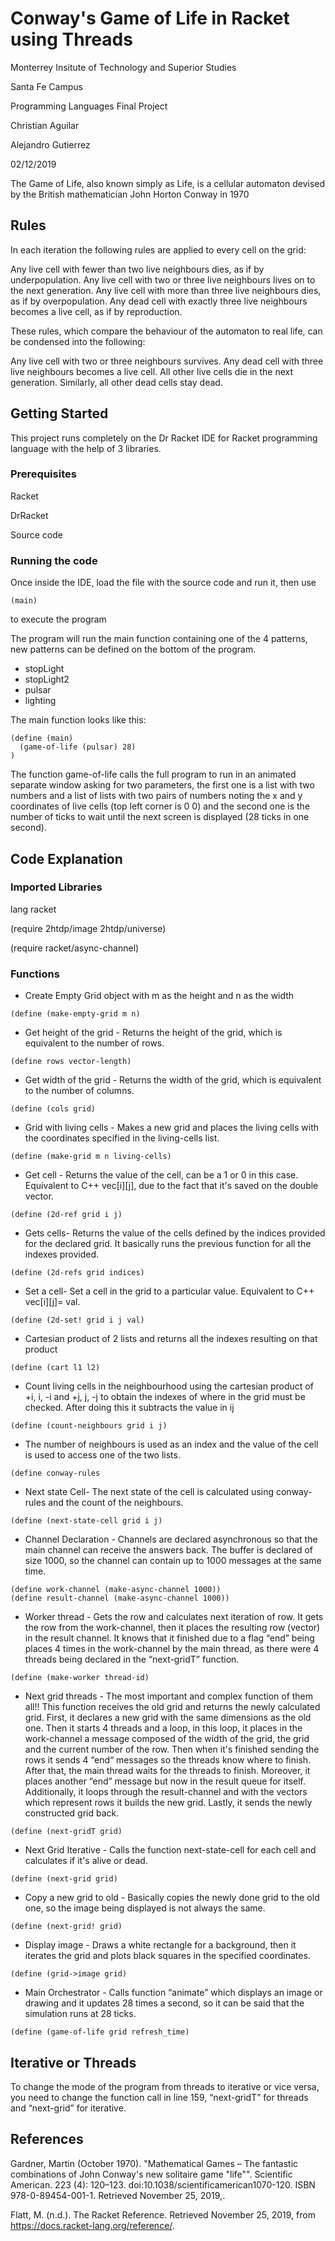 # Conway's Game of Life in Racket using Threads
Monterrey Insitute of Technology and Superior Studies

Santa Fe Campus 


Programming Languages Final Project

Christian Aguilar 

Alejandro Gutierrez

02/12/2019

The Game of Life, also known simply as Life, is a cellular automaton devised by the British mathematician John Horton Conway in 1970

## Rules
In each iteration the following rules are applied to every cell on the grid:

Any live cell with fewer than two live neighbours dies, as if by underpopulation.
Any live cell with two or three live neighbours lives on to the next generation.
Any live cell with more than three live neighbours dies, as if by overpopulation.
Any dead cell with exactly three live neighbours becomes a live cell, as if by reproduction.

These rules, which compare the behaviour of the automaton to real life, can be condensed into the following:

Any live cell with two or three neighbours survives.
Any dead cell with three live neighbours becomes a live cell.
All other live cells die in the next generation. Similarly, all other dead cells stay dead.

 ## Getting Started

 This project runs completely on the Dr Racket IDE for Racket programming language with the help of 3 libraries.

 ### Prerequisites

Racket

DrRacket

Source code

### Running the code

Once inside the IDE, load the file with the source code and run it, 
then use 
```
(main) 
```
to execute the program

The program will run the main function containing one of the 4 patterns, new patterns can be defined on the bottom of the program.

* stopLight
* stopLight2
* pulsar  
* lighting

The main function looks like this:
```
(define (main)
  (game-of-life (pulsar) 28)
)
```
The function game-of-life calls the full program to run in an animated separate window asking for two parameters, the first one is a list with two numbers and a list of lists with two pairs of numbers noting the x and y coordinates of live cells (top left corner is 0 0) and the second one is the number of ticks to wait until the next screen is displayed (28 ticks in one second).

## Code Explanation

### Imported Libraries
lang racket

(require 2htdp/image 2htdp/universe)

(require racket/async-channel)

### Functions
* Create Empty Grid object with m as the height and n as the width
```
(define (make-empty-grid m n) 
```

* Get height of the grid - Returns the height of the grid, which is equivalent to the number of rows.
```
(define rows vector-length)
```

* Get width of the grid - Returns the width of the grid, which is equivalent to the number of columns.
```
(define (cols grid)
```

* Grid with living cells - Makes a new grid and places the living cells with the coordinates specified in the living-cells list.
```
(define (make-grid m n living-cells)
```

* Get cell - Returns the value of the cell, can be a 1 or 0 in this case. Equivalent to C++ vec[i][j], due to the fact that it's saved on the double vector.
```
(define (2d-ref grid i j)
```

* Gets cells- Returns the value of the cells defined by the indices provided for the declared grid. It basically runs the previous function for all the indexes provided. 
```
(define (2d-refs grid indices)
```

* Set a cell- Set a cell in the grid to a particular value. Equivalent to C++ vec[i][j]= val.
```
(define (2d-set! grid i j val)
```

* Cartesian product of 2 lists and returns all the indexes resulting on that product
```
(define (cart l1 l2)
```

* Count living cells in the neighbourhood using the cartesian product of +i, i, -i and +j, j, -j to obtain the indexes of where in the grid must be checked. After doing this it subtracts the value in ij
```
(define (count-neighbours grid i j)
```

* The number of neighbours is used as an index and the value of the cell is used to access one of the two lists.
```
(define conway-rules 
```

* Next state Cell- The next state of the cell is calculated using conway-rules and the count of the neighbours.
```
(define (next-state-cell grid i j)
```

* Channel Declaration - Channels are declared asynchronous so that the main channel can receive the answers back. The buffer is declared of size 1000, so the channel can contain up to 1000 messages at the same time.
```
(define work-channel (make-async-channel 1000))
(define result-channel (make-async-channel 1000))
```

* Worker thread -  Gets the row and calculates next iteration of row. It gets the row from the work-channel, then it places the resulting row (vector)  in the result channel. It knows that it finished due to a flag “end” being places 4 times in the work-channel by the main thread, as there were 4 threads being declared in the “next-gridT” function.
```
(define (make-worker thread-id)
```

* Next grid threads - The most important and complex function of them all!! This function receives the old grid and returns the newly calculated grid. First, it declares a new grid with the same dimensions as the old one. Then it starts 4 threads and a loop, in this loop, it places in the work-channel a message composed of the width of the grid, the grid and the current number of the row. Then when it's finished sending the rows it sends 4 “end“ messages so the threads know where to finish. After that, the main thread waits for the threads to finish. Moreover, it places another “end” message but now in the result queue for itself. Additionally, it loops through the result-channel and with the vectors which represent rows it builds the new grid. Lastly, it sends the newly constructed grid back.
```
(define (next-gridT grid)
```

* Next Grid Iterative - Calls the function next-state-cell for each cell and calculates if it's alive or dead.
```
(define (next-grid grid)
```

* Copy a new grid to old - Basically copies the newly done grid to the old one, so the image being displayed is not always the same.
```
(define (next-grid! grid)
```

* Display image - Draws a white rectangle for a background, then it iterates the grid and plots black squares in the specified coordinates.
```
(define (grid->image grid)
```

* Main Orchestrator - Calls function “animate” which displays an image or drawing and it updates 28 times a second, so it can be said that the simulation runs at 28 ticks.
```
(define (game-of-life grid refresh_time)
```

## Iterative or Threads
To change the mode of the program from threads to iterative or vice versa, you need to change the function call in line 159, “next-gridT” for threads and “next-grid” for iterative.

## References
 Gardner, Martin (October 1970). "Mathematical Games – The fantastic combinations of John Conway's new solitaire game "life"". Scientific American. 223 (4): 120–123. doi:10.1038/scientificamerican1070-120. ISBN 978-0-89454-001-1. Retrieved November 25, 2019,.

 Flatt, M. (n.d.). The Racket Reference. Retrieved November 25, 2019, from https://docs.racket-lang.org/reference/.